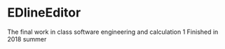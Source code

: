 # EDlineEditor
The final work in class software engineering and calculation 1
Finished in 2018 summer
